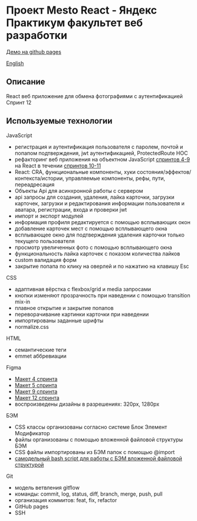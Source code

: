 # Проект Mesto React - Яндекс Практикум факультет веб разработки

[Демо на github pages](https://web3flow.github.io/react-mesto-auth)

[English](./README.md)

## Описание

React веб приложение для обмена фотографиями c аутентификацией\
Спринт 12

## Используемые технологии

JavaScript
- регистрация и аутентификация пользователя с паролем, почтой и попапом подтверждения, jwt аутентификацией, ProtectedRoute HOC
- рефакторинг веб приложения на объектном JavaScript [спринтов 4-9](https://github.com/bliss-code/mesto/) на React в течении [спринтов 10-11](https://github.com/bliss-code/mesto-react)
- React: CRA, функциональные компоненты, хуки состояния/эффектов/контекста/истории, управляемые компоненты, рефы, пути, переадресация
- Объекты Api для асинхронной работы с сервером
- api запросы для создания, удаления, лайка карточки, загрузки карточек, загрузки и редактирования информации пользователя и аватара, регистрации, входа и проверки jwt
- импорт и экспорт модулей
- информация профиля редактируется с помощью всплывающих окон
- добавление карточек мест c помощью всплывающего окна
- всплывающее окно для подтверждения удаления карточки только текущего пользователя
- просмотр увеличенных фото с помощью всплывающего окна
- функциональность лайка карточек c показом количества лайков
- custom валидация форм
- закрытие попапа по клику на оверлей и по нажатию на клавишу Esc

CSS
- адаптивная вёрстка с flexbox/grid и media запросами
- кнопки изменяют прозрачность при наведении с помощью transition mix-in
- плавное открытие и закрытие попапов
- переворачивание картинки карточки при наведении
- импортированы заданные шрифты
- normalize.css

HTML
- семантические теги
- emmet аббревиации

Figma
- [Макет 4 спринта](https://www.figma.com/file/2cn9N9jSkmxD84oJik7xL7/JavaScript.-Sprint-4?node-id=0%3A1)
- [Макет 5 спринта](https://www.figma.com/file/bjyvbKKJN2naO0ucURl2Z0/JavaScript.-Sprint-5?node-id=0%3A1)
- [Макет 9 спринта](https://www.figma.com/file/hhhIavVTeuilfPPZ6sbifl/JavaScript.-Sprint-9?node-id=0%3A1)
- [Макет 12 спринта](https://www.figma.com/file/5H3gsn5lIGPwzBPby9jAOo/Sprint-14-RU?node-id=0%3A1)
- воспроизведены дизайны в разрешениях: 320px, 1280px

БЭМ
- CSS классы организованы согласно системе Блок Элемент Модификатор
- файлы организованы с помощью вложенной файловой структуры БЭМ
- CSS файлы импортированы из БЭМ папок с помощью @import
- [самодельный bash script для работы с БЭМ вложенной файловой структурой](https://github.com/bliss-code/instruments)

Git
- модель ветвления gitflow
- команды: commit, log, status, diff, branch, merge, push, pull
- организация коммитов: feat, fix, refactor
- GitHub pages
- SSH
